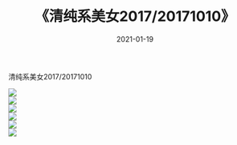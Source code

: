 ﻿---
layout: post
title:  《清纯系美女2017/20171010》
date:   2021-01-19
img: http://pic.660000.xyz/1:/清纯系美女/2017/20171010/000.jpg
categories: [美女, 清纯, 唯美]
---

清纯系美女2017/20171010

 ![](http://pic.660000.xyz/1:/清纯系美女/2017/20171010/001.png) <br>![](http://pic.660000.xyz/1:/清纯系美女/2017/20171010/002.png) <br>![](http://pic.660000.xyz/1:/清纯系美女/2017/20171010/003.png) <br>![](http://pic.660000.xyz/1:/清纯系美女/2017/20171010/004.png) <br>![](http://pic.660000.xyz/1:/清纯系美女/2017/20171010/005.png) <br>![](http://pic.660000.xyz/1:/清纯系美女/2017/20171010/006.png) <br>